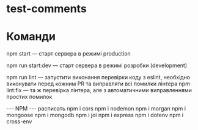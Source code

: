 # test-comments

# Команди

npm start — старт сервера в режимі production

npm run start:dev — старт сервера в режимі розробки (development)

npm run lint — запустити виконання перевірки коду з eslint, необхідно виконувати перед кожним PR та виправляти всі помилки лінтера
npm lint:fix — та ж перевірка лінтера, але з автоматичними виправленнями простих помилок

--- NPM --- расписать
npm i cors
npm i nodemon
npm i morgan
npm i mongoose
npm i mongodb
npm i joi
npm i express
npm i dotenv
npm i cross-env
